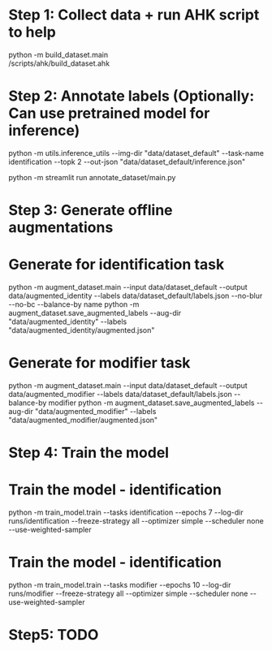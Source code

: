 # Step 1: Collect data + run AHK script to help
python -m build_dataset.main  
/scripts/ahk/build_dataset.ahk 

# Step 2: Annotate labels (Optionally: Can use pretrained model for inference)
python -m utils.inference_utils --img-dir "data/dataset_default" --task-name identification --topk 2 --out-json "data/dataset_default/inference.json"

python -m streamlit run annotate_dataset/main.py

# Step 3: Generate offline augmentations
# Generate for identification task
python -m augment_dataset.main --input data/dataset_default --output data/augmented_identity --labels data/dataset_default/labels.json --no-blur --no-bc --balance-by name
python -m augment_dataset.save_augmented_labels --aug-dir "data/augmented_identity" --labels "data/augmented_identity/augmented.json"
# Generate for modifier task
python -m augment_dataset.main --input data/dataset_default --output data/augmented_modifier --labels data/dataset_default/labels.json --balance-by modifier
python -m augment_dataset.save_augmented_labels --aug-dir "data/augmented_modifier" --labels "data/augmented_modifier/augmented.json"

# Step 4: Train the model
# Train the model - identification
python -m train_model.train --tasks identification --epochs 7 --log-dir runs/identification --freeze-strategy all --optimizer simple --scheduler none --use-weighted-sampler

# Train the model - identification
python -m train_model.train --tasks modifier --epochs 10 --log-dir runs/modifier --freeze-strategy all --optimizer simple --scheduler none --use-weighted-sampler

# Step5: TODO





